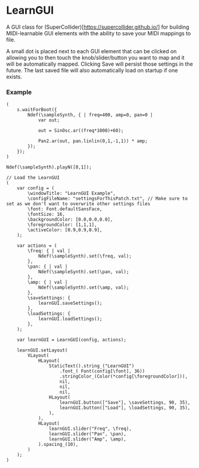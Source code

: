 # LearnGUI

A GUI class for (SuperCollider)[https://supercollider.github.io/] for building MIDI-learnable GUI elements with the ability to save your MIDI mappings to file.

A small dot is placed next to each GUI element that can be clicked on allowing you to then touch the knob/slider/button you want to map and it will be automatically mapped.
Clicking Save will persist those settings in the future. The last saved file will also automatically load on startup if one exists.

### Example
```
(
    s.waitForBoot({
        Ndef(\sampleSynth, { | freq=400, amp=0, pan=0 |
            var out;

            out = SinOsc.ar((freq*1000)+60);

            Pan2.ar(out, pan.linlin(0,1,-1,1)) * amp;
        });
    });
)

Ndef(\sampleSynth).playN([0,1]);

// Load the LearnGUI
(
    var config = (
        \windowTitle: "LearnGUI Example",
        \configFileName: "settingsForThisPatch.txt", // Make sure to set as we don't want to overwrite other settings files
        \font: Font.defaultSansFace,
        \fontSize: 16,
        \backgroundColor: [0.0,0.0,0.0],
        \foregroundColor: [1,1,1],
        \activeColor: [0.9,0.9,0.9],
    );

    var actions = (
        \freq: { | val |
            Ndef(\sampleSynth).set(\freq, val);
        },
        \pan: { | val |
            Ndef(\sampleSynth).set(\pan, val);
        },
        \amp: { | val |
            Ndef(\sampleSynth).set(\amp, val);
        },
        \saveSettings: {
            learnGUI.saveSettings();
        },
        \loadSettings: {
            learnGUI.loadSettings();
        },
    );

    var learnGUI = LearnGUI(config, actions);

    learnGUI.setLayout(
        VLayout(
            HLayout(
                StaticText().string_("LearnGUI")
                    .font_( Font(config[\font], 36))
                    .stringColor_(Color(*config[\foregroundColor])),
                    nil,
                    nil,
                    nil,
                HLayout(
                    learnGUI.button(["Save"], \saveSettings, 90, 35),
                    learnGUI.button(["Load"], \loadSettings, 90, 35),
                ),
            ),
            HLayout(
                learnGUI.slider("Freq", \freq),
                learnGUI.slider("Pan", \pan),
                learnGUI.slider("Amp", \amp),
            ).spacing_(10),
        )
    );
)
```
